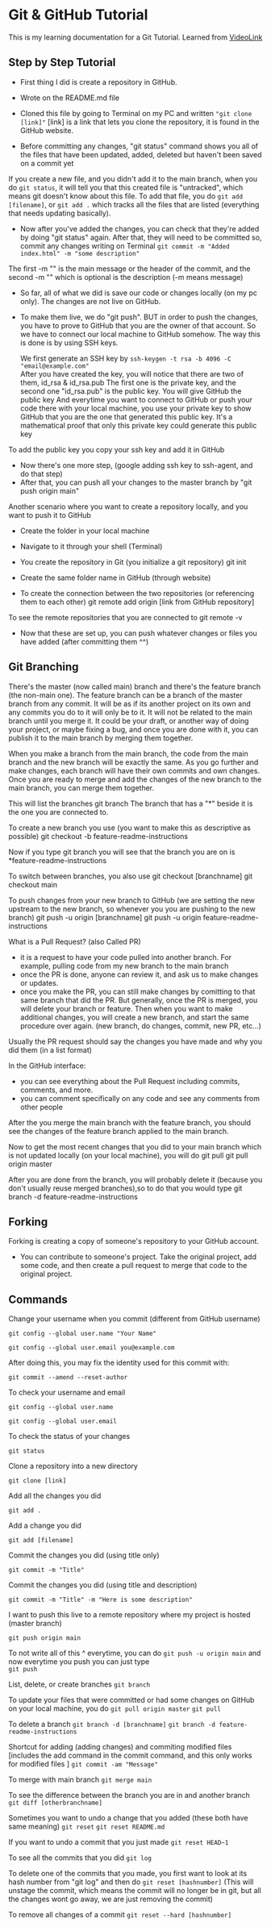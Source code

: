 # Git & GitHub Tutorial

This is my learning documentation for a Git Tutorial.
Learned from [VideoLink](https://www.youtube.com/watch?v=RGOj5yH7evk&t=1825s&ab_channel=freeCodeCamp.org)

## Step by Step Tutorial

- First thing I did is create a repository in GitHub. 
- Wrote on the README.md file
- Cloned this file by going to Terminal on my PC and written `"git clone [link]"`
[link] is a link that lets you clone the repository, it is found in the GitHub website.

- Before committing any changes, "git status" command shows you all of the files that have been updated, added, deleted but haven't been saved on a commit yet

If you create a new file, and you didn't add it to the main branch, when you do `git status`, it will tell you that this created file is "untracked", which means git doesn't know about this file. To add that file, you do `git add [filename]`, or `git add .` which tracks all the files that are listed (everything that needs updating basically).

- Now after you've added the changes, you can check that they're added by doing "git status" again. After that, they will need to be committed so, commit any changes writing on Terminal `git commit -m "Added index.html" -m "some description"`

The first -m "" is the main message or the header of the commit, and the second -m "" which is optional is the description (-m means message)

- So far, all of what we did is save our code or changes locally (on my pc only). The changes are not live on GitHub. 
- To make them live, we do "git push". BUT in order to push the changes, you have to prove to GitHub that you are the owner of that account. So we have to connect our local machine to GitHub somehow. The way this is done is by using SSH keys.

    We first generate an SSH key by `ssh-keygen -t rsa -b 4096 -C "email@example.com"`  
    After you have created the key, you will notice that there are two of them, id_rsa & id_rsa.pub 
    The first one is the private key, and the second one "id_rsa.pub" is the public key. You will give GitHub the public key
    And everytime you want to connect to GitHub or push your code there with your local machine, you use your private key to show GitHub that you are the one that generated this public key. 
    It's a mathematical proof that only this private key could generate this public key

To add the public key you copy your ssh key and add it in GitHub

- Now there's one more step, (google adding ssh key to ssh-agent, and do that step)
- After that, you can push all your changes to the master branch by "git push origin main" 

Another scenario where you want to create a repository locally, and you want to push it to GitHub

- Create the folder in your local machine
- Navigate to it through your shell (Terminal)
- You create the repository in Git (you initialize a git repository)
    git init

- Create the same folder name in GitHub (through website)
- To create the connection between the two repositories (or referencing them to each other)
    git remote add origin [link from GitHub repository]

To see the remote repositories that you are connected to 
    git remote -v

- Now that these are set up, you can push whatever changes or files you have added (after committing them ^^)

## Git Branching

There's the master (now called main) branch and there's the feature branch (the non-main one). The feature branch can be a branch of the master branch from any commit. It will be as if its another project on its own and any commits you do to it will only be to it. It will not be related to the main branch until you merge it. It could be your draft, or another way of doing your project, or maybe fixing a bug, and once you are done with it, you can publish it to the main branch by merging them together.

When you make a branch from the main branch, the code from the main branch and the new branch will be exactly the same. As you go further and make changes, each branch will have their own commits and own changes. Once you are ready to merge and add the changes of the new branch to the main branch, you can merge them together.

This will list the branches 
    git branch
The branch that has a "*" beside it is the one you are connected to.

To create a new branch you use (you want to make this as descriptive as possible)
    git checkout -b feature-readme-instructions

Now if you type
    git branch
you will see that the branch you are on is *feature-readme-instructions

To switch between branches, you also use
    git checkout [branchname]
    git checkout main

To push changes from your new branch to GitHub (we are setting the new upstream to the new branch, so whenever you <git push> you are pushing to the new branch)
    git push -u origin [branchname]
    git push -u origin feature-readme-instructions

What is a Pull Request? (also Called PR)
- it is a request to have your code pulled into another branch. For example, pulling code from my new branch to the main branch
- once the PR is done, anyone can review it, and ask us to make changes or updates.
- once you make the PR, you can still make changes by comitting to that same branch that did the PR. But generally, once the PR is merged, you will delete your branch or feature. Then when you want to make additional changes, you will create a new branch, and start the same procedure over again. (new branch, do changes, commit, new PR, etc...)

Usually the PR request should say the changes you have made and why you did them (in a list format)

In the GitHub interface: 
- you can see everything about the Pull Request including commits, comments, and more.
- you can comment specifically on any code and see any comments from other people

After the you merge the main branch with the feature branch, you should see the changes of the feature branch applied to the main branch.

Now to get the most recent changes that you did to your main branch which is not updated locally (on your local machine), you will do
    git pull
    git pull origin master

After you are done from the branch, you will probably delete it (because you don't usually reuse merged branches),so to do that you would type
    git branch -d feature-readme-instructions

## Forking

Forking is creating a copy of someone's repository to your GitHub account.
- You can contribute to someone's project. Take the original project, add some code, and then create a pull request to merge that code to the original project.

## Commands

Change your username when you commit (different from GitHub username)

    git config --global user.name "Your Name"

    git config --global user.email you@example.com

After doing this, you may fix the identity used for this commit with:

    git commit --amend --reset-author

To check your username and email 

    git config --global user.name

    git config --global user.email

To check the status of your changes

    git status

Clone a repository into a new directory

    git clone [link]

Add all the changes you did

    git add .

Add a change you did

    git add [filename]

Commit the changes you did (using title only)

    git commit -m "Title"

Commit the changes you did (using title and description)

    git commit -m "Title" -m "Here is some description"

I want to push this live to a remote repository where my project is hosted (master branch)

    git push origin main

To not write all of this ^ everytime, you can do 
    `git push -u origin main`
and now everytime you push you can just type   
    `git push`

List, delete, or create branches
    `git branch`

To update your files that were committed or had some changes on GitHub on your local machine, you do
    `git pull origin master`
    `git pull`

To delete a branch 
    `git branch -d [branchname]`
    `git branch -d feature-readme-instructions`

Shortcut for adding (adding changes) and commiting modified files [includes the add command in the commit command, and this only works for modified files ]
    `git commit -am "Message"`

To merge with main branch
    `git merge main`

To see the difference between the branch you are in and another branch
    `git diff [otherbranchname]`

Sometimes you want to undo a change that you added (these both have same meaning)
    `git reset`
    `git reset README.md`

If you want to undo a commit that you just made
    `git reset HEAD~1`

To see all the commits that you did
    `git log`

To delete one of the commits that you made, you first want to look at its hash number from "git log" and then do
    `git reset [hashnumber]`
(This will unstage the commit, which means the commit will no longer be in git, but all the changes wont go away, we are just removing the commit)

To remove all changes of a commit
    `git reset --hard [hashnumber]`
